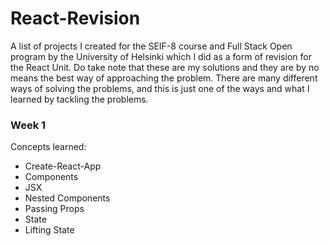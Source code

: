 # React-Revision
A list of projects I created for the SEIF-8 course and Full Stack Open program by the University of Helsinki which I did as a form of revision for the React Unit. Do take note that these are my solutions and they are by no means the best way of approaching the problem. There are many different ways of solving the problems, and this is just one of the ways and what I learned by tackling the problems.

### Week 1
Concepts learned:
- Create-React-App
- Components
- JSX
- Nested Components
- Passing Props
- State
- Lifting State
